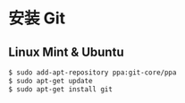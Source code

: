 # 安装 Git

## Linux Mint & Ubuntu

```bash
$ sudo add-apt-repository ppa:git-core/ppa
$ sudo apt-get update
$ sudo apt-get install git
```
